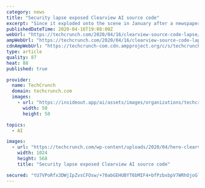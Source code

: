 ```yaml
---
category: news
title: "Security lapse exposed Clearview AI source code"
excerpt: "Since it exploded onto the scene in January after a newspaper exposé, Clearview AI quickly became one of the most elusive, secretive, and reviled companies in the tech startup scene. The controversial facial recognition startup allows its law enforcement users to take a picture of a person, upload it, and match it against its alleged database ..."
publishedDateTime: 2020-04-16T19:08:00Z
webUrl: "https://techcrunch.com/2020/04/16/clearview-source-code-lapse/"
ampWebUrl: "https://techcrunch.com/2020/04/16/clearview-source-code-lapse/amp/"
cdnAmpWebUrl: "https://techcrunch-com.cdn.ampproject.org/c/s/techcrunch.com/2020/04/16/clearview-source-code-lapse/amp/"
type: article
quality: 87
heat: 88
published: true

provider:
  name: TechCrunch
  domain: techcrunch.com
  images:
    - url: "https://insideout.app/ai/assets/images/organizations/techcrunch.com-50x50.jpg"
      width: 50
      height: 50

topics:
  - AI

images:
  - url: "https://techcrunch.com/wp-content/uploads/2020/04/hero-clearview-fakefaces.jpg?w=1024"
    width: 1024
    height: 568
    title: "Security lapse exposed Clearview AI source code"

secured: "tU7VPoRfx3DWjIpZvsCFOsw/+70abGEHUBYT6bMIF4+bfPzbxbpV7WRhOjoGlf0IBGZDXdBSdon9YQPDqjbPEQ/5taSFVZCLp6K5GhxQj3m51OmW7aMQA8RqTvOIYFx/kidFJfE5Xm77h/7tIR9esvEc1VUjTa+ZCOOIiSnUUrHU0GugO7nSJeNjdan2LL3Pjj8VmcYy/8nbvUhmpbtSJgwFHSHMcJconW2EZzN3vPzTkypKv7qad3x+jwuAJoFRedjiL+vRUSu9TZMZg1nlX+DNjR+FF473gNM1ebg7qhoILJCoz6pHD1e0vPKAK//mxxOU4ewnZP3HJjss1vgWEb80PhkGVvYQxBMO7CXPcOLE2hyScukD4Z4gmLjjQuk8RhHjdHxSsd9/PfG7cFfBIxHGUVpAZBXsBQO+PzAMilhthr9heMKrYgy/Rep6CFIRSDz9reI1E8w3RwqpWJZoqmlXdaaoxj7g3agsPbhPbBI=;MkgTi04UgbykN0hADLgvIA=="
---
```



